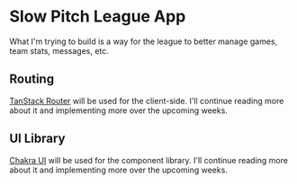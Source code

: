 # Slow Pitch League App

What I'm trying to build is a way for the league to better manage games, team stats, messages, etc.

## Routing

[TanStack Router](https://tanstack.com/router/latest) will be used for the client-side. I'll continue reading more about it and implementing more over the upcoming weeks.

## UI Library

[Chakra UI](https://v2.chakra-ui.com/) will be used for the component library. I'll continue reading more about it and implementing more over the upcoming weeks.